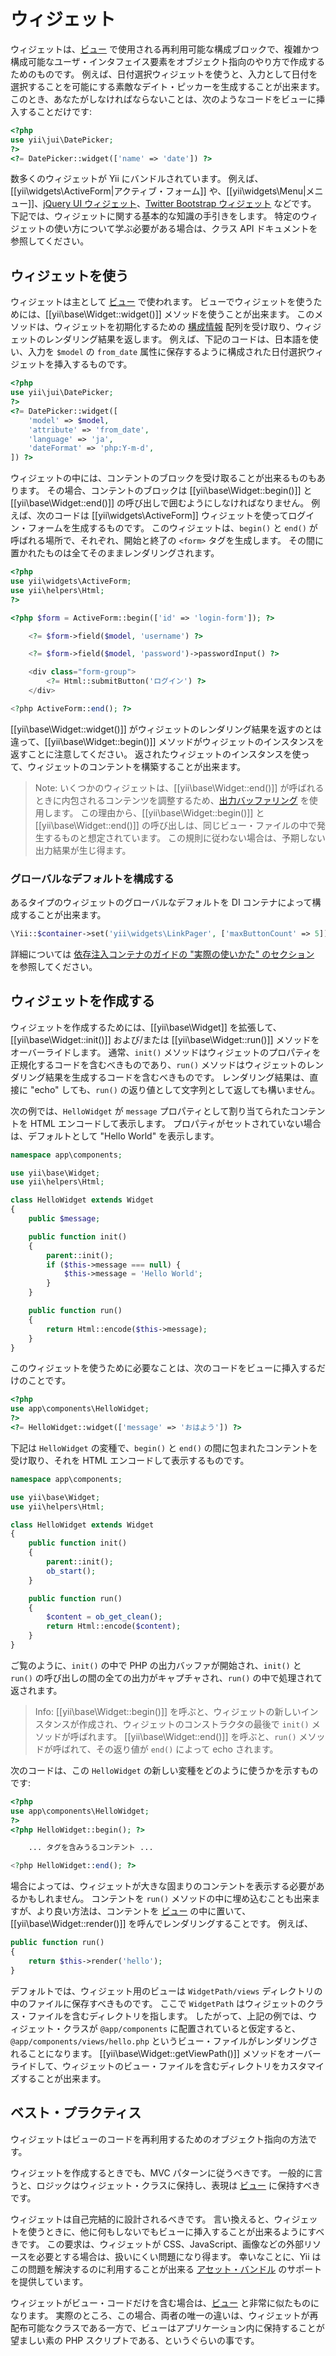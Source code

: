 ウィジェット
============

ウィジェットは、[ビュー](structure-views.md) で使用される再利用可能な構成ブロックで、複雑かつ構成可能なユーザ・インタフェイス要素をオブジェクト指向のやり方で作成するためのものです。
例えば、日付選択ウィジェットを使うと、入力として日付を選択することを可能にする素敵なデイト・ピッカーを生成することが出来ます。
このとき、あなたがしなければならないことは、次のようなコードをビューに挿入することだけです:

```php
<?php
use yii\jui\DatePicker;
?>
<?= DatePicker::widget(['name' => 'date']) ?>
```

数多くのウィジェットが Yii にバンドルされています。
例えば、[[yii\widgets\ActiveForm|アクティブ・フォーム]] や、[[yii\widgets\Menu|メニュー]]、[jQuery UI ウィジェット](https://www.yiiframework.com/extension/yiisoft/yii2-jui)、[Twitter Bootstrap ウィジェット](https://www.yiiframework.com/extension/yiisoft/yii2-bootstrap) などです。
下記では、ウィジェットに関する基本的な知識の手引きをします。
特定のウィジェットの使い方について学ぶ必要がある場合は、クラス API ドキュメントを参照してください。


## ウィジェットを使う <span id="using-widgets"></span>

ウィジェットは主として [ビュー](structure-views.md) で使われます。
ビューでウィジェットを使うためには、[[yii\base\Widget::widget()]] メソッドを使うことが出来ます。
このメソッドは、ウィジェットを初期化するための [構成情報](concept-configurations.md) 配列を受け取り、ウィジェットのレンダリング結果を返します。
例えば、下記のコードは、日本語を使い、入力を `$model` の `from_date` 属性に保存するように構成された日付選択ウィジェットを挿入するものです。

```php
<?php
use yii\jui\DatePicker;
?>
<?= DatePicker::widget([
    'model' => $model,
    'attribute' => 'from_date',
    'language' => 'ja',
    'dateFormat' => 'php:Y-m-d',
]) ?>
```

ウィジェットの中には、コンテントのブロックを受け取ることが出来るものもあります。
その場合、コンテントのブロックは [[yii\base\Widget::begin()]] と [[yii\base\Widget::end()]] の呼び出しで囲むようにしなければなりません。
例えば、次のコードは [[yii\widgets\ActiveForm]] ウィジェットを使ってログイン・フォームを生成するものです。
このウィジェットは、`begin()` と `end()` が呼ばれる場所で、それぞれ、開始と終了の `<form>` タグを生成します。
その間に置かれたものは全てそのままレンダリングされます。

```php
<?php
use yii\widgets\ActiveForm;
use yii\helpers\Html;
?>

<?php $form = ActiveForm::begin(['id' => 'login-form']); ?>

    <?= $form->field($model, 'username') ?>

    <?= $form->field($model, 'password')->passwordInput() ?>

    <div class="form-group">
        <?= Html::submitButton('ログイン') ?>
    </div>

<?php ActiveForm::end(); ?>
```

[[yii\base\Widget::widget()]] がウィジェットのレンダリング結果を返すのとは違って、[[yii\base\Widget::begin()]] メソッドがウィジェットのインスタンスを返すことに注意してください。
返されたウィジェットのインスタンスを使って、ウィジェットのコンテントを構築することが出来ます。

> Note: いくつかのウィジェットは、[[yii\base\Widget::end()]] が呼ばれるときに内包されるコンテンツを調整するため、[出力バッファリング](http://php.net/manual/ja/book.outcontrol.php) を使用します。
> この理由から、[[yii\base\Widget::begin()]] と [[yii\base\Widget::end()]] の呼び出しは、同じビュー・ファイルの中で発生するものと想定されています。
> この規則に従わない場合は、予期しない出力結果が生じ得ます。


### グローバルなデフォルトを構成する

あるタイプのウィジェットのグローバルなデフォルトを DI コンテナによって構成することが出来ます。

```php
\Yii::$container->set('yii\widgets\LinkPager', ['maxButtonCount' => 5]);
```

詳細については [依存注入コンテナのガイドの "実際の使いかた" のセクション](concept-di-container.md#practical-usage) を参照してください。


## ウィジェットを作成する <span id="creating-widgets"></span>

ウィジェットを作成するためには、[[yii\base\Widget]] を拡張して、[[yii\base\Widget::init()]] および/または [[yii\base\Widget::run()]] メソッドをオーバーライドします。
通常、`init()` メソッドはウィジェットのプロパティを正規化するコードを含むべきものであり、`run()` メソッドはウィジェットのレンダリング結果を生成するコードを含むべきものです。
レンダリング結果は、直接に "echo" しても、`run()` の返り値として文字列として返しても構いません。

次の例では、`HelloWidget` が `message` プロパティとして割り当てられたコンテントを HTML エンコードして表示します。
プロパティがセットされていない場合は、デフォルトとして "Hello World" を表示します。

```php
namespace app\components;

use yii\base\Widget;
use yii\helpers\Html;

class HelloWidget extends Widget
{
    public $message;

    public function init()
    {
        parent::init();
        if ($this->message === null) {
            $this->message = 'Hello World';
        }
    }

    public function run()
    {
        return Html::encode($this->message);
    }
}
```

このウィジェットを使うために必要なことは、次のコードをビューに挿入するだけのことです。

```php
<?php
use app\components\HelloWidget;
?>
<?= HelloWidget::widget(['message' => 'おはよう']) ?>
```

下記は `HelloWidget` の変種で、`begin()` と `end()` の間に包まれたコンテントを受け取り、それを HTML エンコードして表示するものです。

```php
namespace app\components;

use yii\base\Widget;
use yii\helpers\Html;

class HelloWidget extends Widget
{
    public function init()
    {
        parent::init();
        ob_start();
    }

    public function run()
    {
        $content = ob_get_clean();
        return Html::encode($content);
    }
}
```

ご覧のように、`init()` の中で PHP の出力バッファが開始され、`init()` と `run()` の呼び出しの間の全ての出力がキャプチャされ、`run()` の中で処理されて返されます。

> Info: [[yii\base\Widget::begin()]] を呼ぶと、ウィジェットの新しいインスタンスが作成され、ウィジェットのコンストラクタの最後で `init()` メソッドが呼ばれます。
[[yii\base\Widget::end()]] を呼ぶと、`run()` メソッドが呼ばれて、その返り値が `end()` によって echo されます。

次のコードは、この `HelloWidget` の新しい変種をどのように使うかを示すものです:

```php
<?php
use app\components\HelloWidget;
?>
<?php HelloWidget::begin(); ?>

    ... タグを含みうるコンテント ...

<?php HelloWidget::end(); ?>
```

場合によっては、ウィジェットが大きな固まりのコンテントを表示する必要があるかもしれません。
コンテントを `run()` メソッドの中に埋め込むことも出来ますが、より良い方法は、コンテントを [ビュー](structure-views.md) の中に置いて、[[yii\base\Widget::render()]] を呼んでレンダリングすることです。
例えば、

```php
public function run()
{
    return $this->render('hello');
}
```

デフォルトでは、ウィジェット用のビューは `WidgetPath/views` ディレクトリの中のファイルに保存すべきものです。
ここで `WidgetPath` はウィジェットのクラス・ファイルを含むディレクトリを指します。
したがって、上記の例では、ウィジェット・クラスが `@app/components` に配置されていると仮定すると、`@app/components/views/hello.php` というビュー・ファイルがレンダリングされることになります。
[[yii\base\Widget::getViewPath()]] メソッドをオーバーライドして、ウィジェットのビュー・ファイルを含むディレクトリをカスタマイズすることが出来ます。


## ベスト・プラクティス <span id="best-practices"></span>

ウィジェットはビューのコードを再利用するためのオブジェクト指向の方法です。

ウィジェットを作成するときでも、MVC パターンに従うべきです。
一般的に言うと、ロジックはウィジェット・クラスに保持し、表現は [ビュー](structure-views.md) に保持すべきです。

ウィジェットは自己完結的に設計されるべきです。
言い換えると、ウィジェットを使うときに、他に何もしないでもビューに挿入することが出来るようにすべきです。
この要求は、ウィジェットが CSS、JavaScript、画像などの外部リソースを必要とする場合は、扱いにくい問題になり得ます。
幸いなことに、Yii はこの問題を解決するのに利用することが出来る [アセット・バンドル](structure-assets.md) のサポートを提供しています。

ウィジェットがビュー・コードだけを含む場合は、[ビュー](structure-views.md) と非常に似たものになります。
実際のところ、この場合、両者の唯一の違いは、ウィジェットが再配布可能なクラスである一方で、ビューはアプリケーション内に保持することが望ましい素の PHP スクリプトである、というぐらいの事です。
